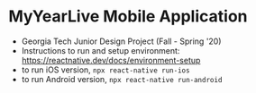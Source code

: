 # MyYearLive Mobile Application
- Georgia Tech Junior Design Project (Fall - Spring '20)
- Instructions to run and setup environment: https://reactnative.dev/docs/environment-setup
- to run iOS version, `npx react-native run-ios`
- to run Android version, `npx react-native run-android`